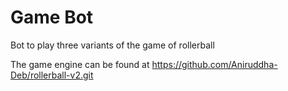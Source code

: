 # Game Bot
Bot to play three variants of the game of rollerball

The game engine can be found at https://github.com/Aniruddha-Deb/rollerball-v2.git